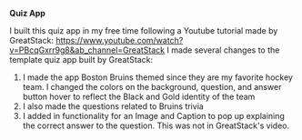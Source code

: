 **Quiz App**

I built this quiz app in my free time following a Youtube tutorial made by GreatStack:
https://www.youtube.com/watch?v=PBcqGxrr9g8&ab_channel=GreatStack
I made several changes to the template quiz app built by GreatStack:
1. I made the app Boston Bruins themed since they are my favorite hockey team. I changed the colors on the background, question, and answer button hover to reflect the Black and Gold identity of the team
2. I also made the questions related to Bruins trivia
3. I added in functionality for an Image and Caption to pop up explaining the correct answer to the question. This was not in GreatStack's video.
